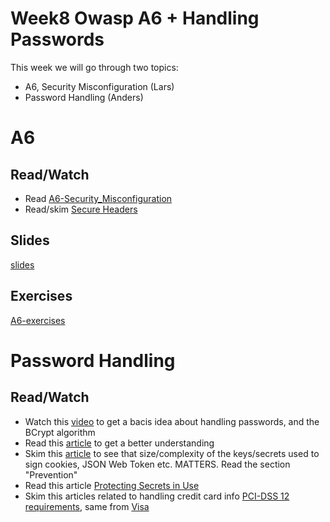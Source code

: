 # Week8 Owasp A6 + Handling Passwords

This week we will go through two topics:

- A6, Security Misconfiguration (Lars)
- Password Handling (Anders)

# A6
## Read/Watch

- Read [A6-Security_Misconfiguration](https://www.owasp.org/index.php/Top_10-2017_A6-Security_Misconfiguration)
- Read/skim [Secure Headers](https://www.owasp.org/index.php/OWASP_Secure_Headers_Project#tab=Headers)

## Slides
[slides](https://docs.google.com/presentation/d/14gvQtyeLm48vGK2MVPeLC16aOmn32-RHzzy-O2df-n0/edit?usp=sharing)

## Exercises
[A6-exercises](https://docs.google.com/document/d/102KrU8kMEeNwAqWJqFjqwjkN0BxtRTugyIqDbt2-zA0/edit?usp=sharing)

# Password Handling

## Read/Watch

- Watch this [video](https://www.youtube.com/watch?v=O6cmuiTBZVs) to get a bacis idea about handling passwords, and the BCrypt algorithm
- Read this [article](http://dustwell.com/how-to-handle-passwords-bcrypt.html) to get a better understanding
- Skim this [article]() to see that size/complexity of the keys/secrets used to sign cookies, JSON Web Token etc. MATTERS. Read the section "Prevention"
- Read this article [Protecting Secrets in Use](https://www.unboundtech.com/protecting-secrets-in-use-the-long-version/)
- Skim this articles related to handling credit card info [PCI-DSS 12 requirements](https://www.nets.eu/en/payments/secure-payments/pci-standard/pci-dss-12-requirements/), same from [Visa](https://www.visaeurope.com/receiving-payments/security/)
